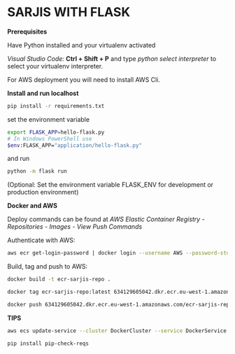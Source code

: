 # SARJIS WITH FLASK

**Prerequisites**

Have Python installed and your virtualenv activated

*Visual Studio Code:* **Ctrl + Shift + P** and type *python select interpreter* to select your virtualenv interpreter.

For AWS deployment you will need to install AWS Cli.

**Install and run localhost**
```bash
pip install -r requirements.txt
```

set the environment variable
```bash
export FLASK_APP=hello-flask.py
# In Windows PowerShell use
$env:FLASK_APP="application/hello-flask.py"
```

and run
```bash
python -m flask run
```

(Optional: Set the environment variable FLASK_ENV for development or production environment)

**Docker and AWS**

Deploy commands can be found at *AWS Elastic Container Registry - Repositories - Images - View Push Commands* 

Authenticate with AWS:
```bash
aws ecr get-login-password | docker login --username AWS --password-stdin 634129605042.dkr.ecr.eu-west-1.amazonaws.com
```

Build, tag and push to AWS:

```bash
docker build -t ecr-sarjis-repo .

docker tag ecr-sarjis-repo:latest 634129605042.dkr.ecr.eu-west-1.amazonaws.com/ecr-sarjis-repo:latest

docker push 634129605042.dkr.ecr.eu-west-1.amazonaws.com/ecr-sarjis-repo:latest
```

**TIPS**

```bash
aws ecs update-service --cluster DockerCluster --service DockerService --force-new-deployment
```

```bash
pip install pip-check-reqs
```



